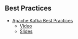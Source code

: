 ## Best Practices
- [Apache Kafka Best Practices](https://dataworkssummit.com/munich-2017/sessions/apache-kafka-best-practices/)
  - [Video](https://www.youtube.com/watch?v=maD_7ZdyuAU)
  - [Slides](https://www.slideshare.net/HadoopSummit/apache-kafka-best-practices)
